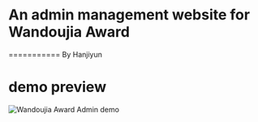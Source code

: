 # An admin management website for Wandoujia Award
===========
By Hanjiyun

# demo preview
![Wandoujia Award Admin demo](http://ww3.sinaimg.cn/large/61b8bbf4gw1eh182u0gjvg20wa0fi7wi.gif)
